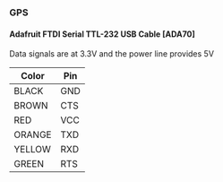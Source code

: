 
### GPS

 

#### Adafruit FTDI Serial TTL-232 USB Cable [ADA70]

Data signals are at 3.3V and the power line provides 5V

| Color | Pin |
| - | - |
| BLACK  | GND |
| BROWN  | CTS |
| RED    | VCC |
| ORANGE | TXD |
| YELLOW | RXD |
| GREEN  | RTS |
